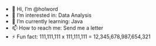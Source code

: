 - 👋 Hi, I’m @holword
- 👀 I’m interested in: Data Analysis
- 🌱 I’m currently learning: Java
- 📫 How to reach me: Send me a letter
- ⚡ Fun fact: 111,111,111 x 111,111,111 = 12,345,678,987,654,321



<!---
holword/holword is a ✨ special ✨ repository because its `README.md` (this file) appears on your GitHub profile.
You can click the Preview link to take a look at your changes.
--->
